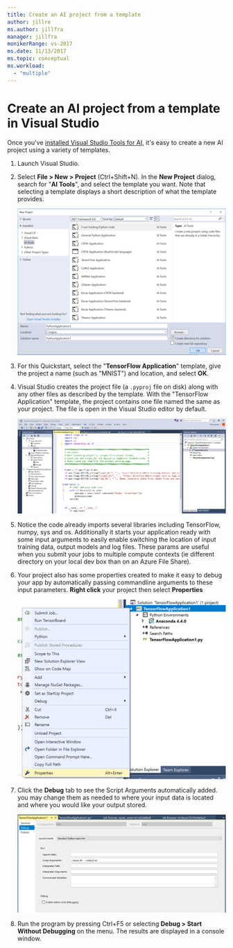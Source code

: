 ```yaml
---
title: Create an AI project from a template
author: jillre
ms.author: jillfra
manager: jillfra
monikerRange: vs-2017
ms.date: 11/13/2017
ms.topic: conceptual
ms.workload:
  - "multiple"
---
```

# Create an AI project from a template in Visual Studio

Once you've [installed Visual Studio Tools for AI](installation.md), it's easy to create a new AI project using a variety of templates.

1. Launch Visual Studio.

2. Select **File > New > Project** (Ctrl+Shift+N). In the **New Project** dialog, search for "**AI Tools**", and select the template you want. Note that selecting a template displays a short description of what the template provides.

    ![VS2017 New Project dialog with Python template](media/create-project/new-ai-project.png)

3. For this Quickstart, select the "**TensorFlow Application**" template, give the project a name (such as "MNIST") and location, and select **OK**.

4. Visual Studio creates the project file (a `.pyproj` file on disk) along with any other files as described by the template. With the "TensorFlow Application" template, the project contains one file named the same as your project. The file is open in the Visual Studio editor by default.

    ![Resulting project when using the Python Application template](media/create-project/new-tensorflowapp.png)

5. Notice the code already imports several libraries including TensorFlow, numpy, sys and os. Additionally it starts your application ready with some input arguments to easily enable switching the location of input training data, output models and log files. These params are useful when you submit your jobs to multiple compute contexts (ie different directory on your local dev box than on an Azure File Share).

6. Your project also has some properties created to make it easy to debug your app by automatically passing commandline arguments to these input parameters. **Right click** your project then select **Properties**

    ![Properties](media/create-project/project-properties.png)

7. Click the **Debug** tab to see the Script Arguments automatically added. you may change them as needed to where your input data is located and where you would like your output stored.

    ![Properties](media/create-project//project-properties_1.png)

8. Run the program by pressing Ctrl+F5 or selecting **Debug > Start Without Debugging** on the menu. The results are displayed in a console window.
